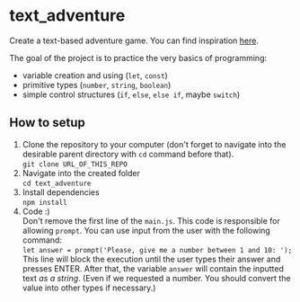 # text_adventure

Create a text-based adventure game. You can find inspiration [here](https://textadventures.co.uk/).

The goal of the project is to practice the very basics of programming:
- variable creation and using (`let`, `const`)
- primitive types (`number`, `string`, `boolean`)
- simple control structures (`if`, `else`, `else if`, maybe `switch`)

## How to setup

1. Clone the repository to your computer (don't forget to navigate into the desirable parent directory with `cd` command before that).  
   `git clone URL_OF_THIS_REPO`
2. Navigate into the created folder  
   `cd text_adventure`
3. Install dependencies  
   `npm install`
4. Code :)  
   Don't remove the first line of the `main.js`. This code is responsible for allowing `prompt`. You can use input from the user with the following command:  
   `let answer = prompt('Please, give me a number between 1 and 10: ');`  
   This line will block the execution until the user types their answer and presses ENTER. After that, the variable `answer` will contain the inputted text _as a string_. (Even if we requested a number. You should convert the value into other types if necessary.)
